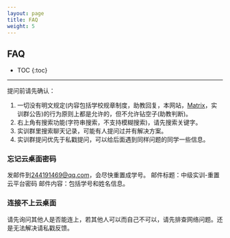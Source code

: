 ```yaml
---
layout: page
title: FAQ
weight: 5
---
```


## FAQ


* TOC
{:toc}


----------


提问前请先确认：
 1. 一切没有明文规定(内容包括学校规章制度，助教回复，本网站，[Matrix](https://vmatrix.org.cn)，实训群公告)的行为原则上都是允许的，但不允许钻空子(助教判断)。
 2. 右上角有搜索功能(字符串搜索，不支持模糊搜索)，请先搜索关键字。
 3. 实训群里搜索聊天记录，可能有人提问过并有解决方案。
 4. 实训群提问优先于私戳提问，可以给后面遇到同样问题的同学一些信息。


### 忘记云桌面密码
发邮件到[244191469@qq.com](mailto:244191469@qq.com)，会尽快重置成学号。
邮件标题：中级实训-重置云平台密码
邮件内容：包括学号和姓名信息。

### 连接不上云桌面
请先询问其他人是否能连上，若其他人可以而自己不可以，请先排查网络问题。还是无法解决请私戳反馈。

